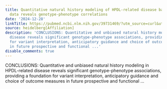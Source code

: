```yaml
---
title: Quantitative natural history modeling of HPDL-related disease based on cross-sectional
  data reveals genotype-phenotype correlations
date: '2024-12-28'
linkTitle: https://pubmed.ncbi.nlm.nih.gov/39731469/?utm_source=curl&utm_medium=rss&utm_campaign=pubmed-2&utm_content=1FakS-2QOkCT8HsMOQP1bCRQ4YzyumYOmxmF0moLsQ3dFB1E9V&fc=20220326224207&ff=20241229170408&v=2.18.0.post9+e462414
source: heidelberg[Affiliation]
description: 'CONCLUSIONS: Quantitative and unbiased natural history modeling in HPDL-related
  disease reveals significant genotype-phenotype associations, providing a foundation
  for variant interpretation, anticipatory guidance and choice of outcome measures
  in future prospective and functional ...'
disable_comments: true
---
```

CONCLUSIONS: Quantitative and unbiased natural history modeling in HPDL-related disease reveals significant genotype-phenotype associations, providing a foundation for variant interpretation, anticipatory guidance and choice of outcome measures in future prospective and functional ...